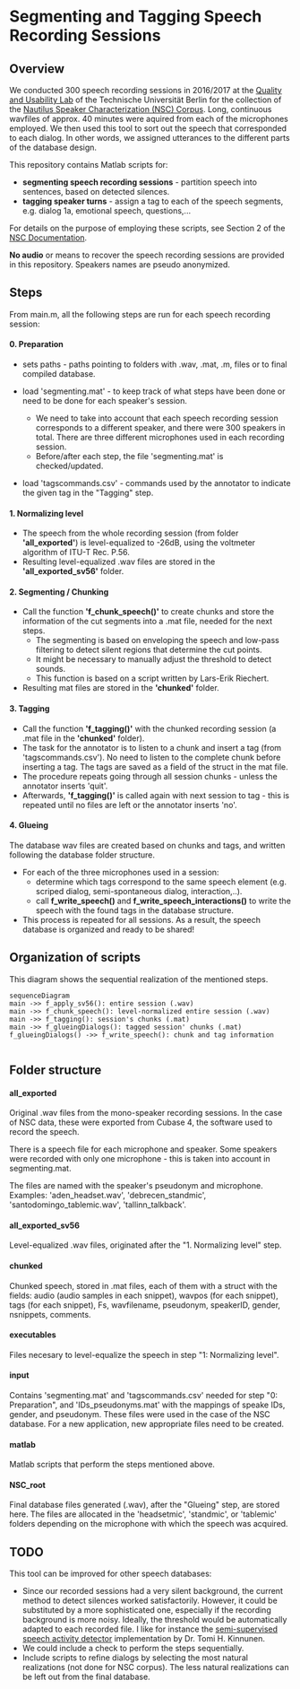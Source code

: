 
# Segmenting and Tagging Speech Recording Sessions

## Overview

We conducted 300 speech recording sessions in 2016/2017 at the [Quality and Usability Lab](http://www.qu.tu-berlin.de/menue/qu/) of the Technische Universität Berlin for the collection of the [Nautilus Speaker Characterization (NSC) Corpus](http://www.qu.tu-berlin.de/?id=nsc-corpus). Long, continuous wavfiles of approx. 40 minutes were aquired from each of the microphones employed. We then used this tool to sort out the speech that corresponded to each dialog. In other words, we assigned utterances to the different parts of the database design.

This repository contains Matlab scripts for:
* **segmenting speech recording sessions** - partition speech into sentences, based on detected silences.
* **tagging speaker turns** -  assign a tag to each of the speech segments, e.g. dialog 1a, emotional speech, questions,...

For details on the purpose of employing these scripts, see Section 2 of the [NSC Documentation](http://www.qu.tu-berlin.de/fileadmin/fg41/users/fernandez.laura/NSC_documentation_v01.pdf).

**No audio** or means to recover the speech recording sessions are provided in this repository. Speakers names are pseudo anonymized.

## Steps

From main.m, all the following steps are run for each speech recording session:

#### 0. Preparation

* sets paths - paths pointing to folders with .wav, .mat, .m, files or to final compiled database.

* load 'segmenting.mat' - to keep track of what steps have been done or need to be done for each speaker's session. 

	* We need to take into account that each speech recording session corresponds to a different speaker, and there were 300 speakers in total. There are three different microphones used in each recording session.
	* Before/after each step, the file 'segmenting.mat' is checked/updated.

* load 'tagscommands.csv' - commands used by the annotator to indicate the given tag in the "Tagging" step.

#### 1. Normalizing level

* The speech from the whole recording session (from folder **'all_exported'**) is level-equalized to -26dB, using the voltmeter algorithm of ITU-T Rec. P.56. 
* Resulting level-equalized .wav files are stored in the **'all_exported_sv56'** folder.

#### 2. Segmenting / Chunking

* Call the function **'f_chunk_speech()'** to create chunks and store the information of the cut segments into a .mat file, needed for the next steps. 
   * The segmenting is based on enveloping the speech and low-pass filtering to detect silent regions that determine the cut points. 
   * It might be necessary to manually adjust the threshold to detect sounds.
   * This function is based on a script written by Lars-Erik Riechert.
* Resulting mat files are stored in the **'chunked'** folder.

#### 3. Tagging

* Call the function **'f_tagging()'** with the chunked recording session (a .mat file in the **'chunked'** folder). 
* The task for the annotator is to  listen to a chunk and insert a tag (from 'tagscommands.csv'). No need to listen to the complete chunk before inserting a tag. The tags are saved as a field of the struct in the mat file.
* The procedure repeats going through all session chunks - unless the annotator inserts 'quit'.
* Afterwards,  **'f_tagging()'** is called again with next session to tag - this is repeated until no files are left or the annotator inserts 'no'. 

#### 4. Glueing

The database wav files are created based on chunks and tags, and written following the database folder structure.
* For each of the three microphones used in a session: 
	* determine which tags correspond to the same speech element (e.g. scriped dialog, semi-spontaneous dialog, interaction,..).
	* call **f_write_speech()** and **f_write_speech_interactions()** to write the speech  with the found tags in the database structure.
* This process is repeated for all sessions. As a result, the speech database is organized and ready to be shared!

## Organization of scripts

This diagram shows the sequential realization of the mentioned steps.

```mermaid
sequenceDiagram
main ->> f_apply_sv56(): entire session (.wav)
main ->> f_chunk_speech(): level-normalized entire session (.wav)
main ->> f_tagging(): session's chunks (.mat)
main ->> f_glueingDialogs(): tagged session' chunks (.mat)
f_glueingDialogs() ->> f_write_speech(): chunk and tag information


```


## Folder structure

#### all_exported

Original .wav files from the mono-speaker recording sessions. In the case of NSC data, these were exported from Cubase 4, the software used to record the speech. 

There is a speech file for each microphone and speaker. Some speakers were recorded with only one microphone - this is taken into account in segmenting.mat.

The files are named with the speaker's pseudonym and microphone. Examples: 'aden_headset.wav', 'debrecen_standmic', 'santodomingo_tablemic.wav', 'tallinn_talkback'.

#### all_exported_sv56

Level-equalized .wav files, originated after the "1. Normalizing level" step.

#### chunked

Chunked speech, stored in .mat files, each of them with a struct with the fields: audio (audio samples in each snippet), wavpos (for each snippet), tags (for each snippet), Fs, wavfilename, pseudonym, speakerID, gender, nsnippets, comments.

#### executables

Files necesary to level-equalize the speech in step "1: Normalizing level".

#### input

Contains 'segmenting.mat' and 'tagscommands.csv' needed for step "0: Preparation", and 'IDs_pseudonyms.mat' with the mappings of speake IDs, gender, and pseudonym. These files were used in the case of the NSC database. For a new application, new appropriate files need to be created.

#### matlab

Matlab scripts that perform the steps mentioned above.

#### NSC_root
Final database files generated (.wav), after the "Glueing" step, are stored here. The files are allocated in the 'headsetmic', 'standmic', or 'tablemic' folders depending on the microphone with which the speech was acquired.


## TODO
This tool can be improved for other speech databases:
* Since our recorded sessions had a very silent background, the current method to detect silences worked satisfactorily. However, it could be substituted by a more sophisticated one, especially if the recording background is more noisy. Ideally, the threshold would be automatically adapted to each recorded file. I like for instance the [semi-supervised speech activity detector](http://cs.joensuu.fi/pages/tkinnu/webpage/) implementation by Dr. Tomi H. Kinnunen.
* We could include a check to perform the steps sequentially.
* Include scripts to refine dialogs by selecting the most natural realizations (not done for NSC corpus). The less natural realizations can be left out from the final database.